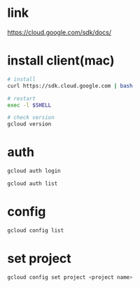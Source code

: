 # link
https://cloud.google.com/sdk/docs/

# install client(mac)
```bash
# install
curl https://sdk.cloud.google.com | bash

# restart
exec -l $SHELL

# check version
gcloud version
```

# auth
```bash
gcloud auth login

gcloud auth list

```

# config
```bash
gcloud config list
```

# set project
```bash
gcloud config set project <project name>
```



